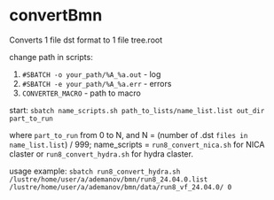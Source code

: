 # convertBmn

Converts 1 file dst format to 1 file tree.root

change path in scripts:
1. `#SBATCH -o your_path/%A_%a.out` - log
2. `#SBATCH -e your_path/%A_%a.err` - errors 
3. `CONVERTER_MACRO` - path to macro

start: 
`sbatch name_scripts.sh path_to_lists/name_list.list out_dir part_to_run`

where `part_to_run` from 0 to N, and N = (number of .dst `files in name_list.list`) / 999; name_scripts = `run8_convert_nica.sh` for NICA claster or `run8_convert_hydra.sh` for hydra claster.

usage example:
`sbatch run8_convert_hydra.sh /lustre/home/user/a/ademanov/bmn/run8_24.04.0.list /lustre/home/user/a/ademanov/bmn/data/run8_vf_24.04.0/ 0`

